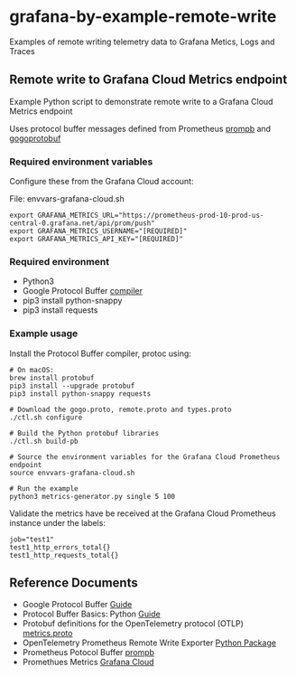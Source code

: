 # grafana-by-example-remote-write
Examples of remote writing telemetry data to Grafana Metics, Logs and Traces

## Remote write to Grafana Cloud Metrics endpoint
Example Python script to demonstrate remote write to a Grafana Cloud Metrics endpoint

Uses protocol buffer messages defined from Prometheus [prompb](https://github.com/prometheus/prometheus/tree/main/prompb) and [gogoprotobuf](https://github.com/gogo/protobuf/tree/master/gogoproto)

### Required environment variables

Configure these from the Grafana Cloud account:

File: envvars-grafana-cloud.sh

```
export GRAFANA_METRICS_URL="https://prometheus-prod-10-prod-us-central-0.grafana.net/api/prom/push"
export GRAFANA_METRICS_USERNAME="[REQUIRED]"
export GRAFANA_METRICS_API_KEY="[REQUIRED]"
```

### Required environment

- Python3
- Google Protocol Buffer [compiler](https://developers.google.com/protocol-buffers)
- pip3 install python-snappy
- pip3 install requests

### Example usage

Install the Protocol Buffer compiler, protoc using:
```
# On macOS:
brew install protobuf
pip3 install --upgrade protobuf
pip3 install python-snappy requests
```

```
# Download the gogo.proto, remote.proto and types.proto
./ctl.sh configure

# Build the Python protobuf libraries
./ctl.sh build-pb

# Source the environment variables for the Grafana Cloud Prometheus endpoint
source envvars-grafana-cloud.sh

# Run the example
python3 metrics-generator.py single 5 100

```
Validate the metrics have be received at the Grafana Cloud Prometheus instance under the labels:
```
job="test1"
test1_http_errors_total{}
test1_http_requests_total{}
```

## Reference Documents

- Google Protocol Buffer [Guide](https://developers.google.com/protocol-buffers)
- Protocol Buffer Basics: Python [Guide](https://developers.google.com/protocol-buffers/docs/pythontutorial)
- Protobuf definitions for the OpenTelemetry protocol (OTLP) [metrics.proto](https://github.com/open-telemetry/opentelemetry-proto/blob/main/opentelemetry/proto/metrics/v1/metrics.proto)
- OpenTelemetry Prometheus Remote Write Exporter [Python Package](https://pypi.org/project/opentelemetry-exporter-prometheus-remote-write/)
- Prometheus Potocol Buffer [prompb](https://github.com/prometheus/prometheus/tree/main/prompb)
- Promethues Metrics [Grafana Cloud](https://grafana.com/docs/grafana-cloud/metrics-prometheus/)
